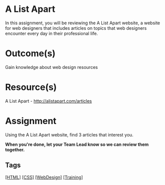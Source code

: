 # A List Apart
In this assignment, you will be reviewing the A List Apart website, a website for web designers that includes articles on topics that web designers encounter every day in their professional life.

# Outcome(s)
Gain knowledge about web design resources

# Resource(s)
A List Apart - http://alistapart.com/articles

# Assignment
Using the A List Apart website, find 3 articles that interest you.

**When you're done, let your Team Lead know so we can review them together.**

## Tags
[[HTML]](https://code.cmich.edu/search?project_id=365&repository_ref=master&scope=wiki_blobs&search=HTMLTag)
[[CSS]](https://code.cmich.edu/search?project_id=365&repository_ref=master&scope=wiki_blobs&search=CSSTag)
[[WebDesign]](https://code.cmich.edu/search?project_id=365&repository_ref=master&scope=wiki_blobs&search=WebDesignTag)
[[Training]](https://code.cmich.edu/search?project_id=365&repository_ref=master&scope=wiki_blobs&search=TrainingTag)